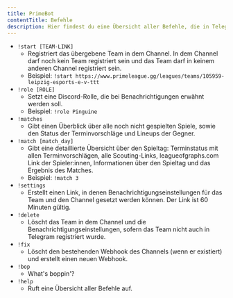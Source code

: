 ```yaml
---
title: PrimeBot
contentTitle: Befehle
description: Hier findest du eine Übersicht aller Befehle, die in Telegram verfügbar sind
---
```


- `!start [TEAM-LINK]`
  - Registriert das übergebene Team in dem Channel. In dem Channel darf noch kein Team registriert sein und das Team
    darf in keinem anderen Channel registriert sein.
  - Beispiel: `!start https://www.primeleague.gg/leagues/teams/105959-leipzig-esports-e-v-ttt`
- `!role [ROLE]`
  - Setzt eine Discord-Rolle, die bei Benachrichtigungen erwähnt werden soll.
  - Beispiel: `!role Pinguine`
- `!matches`
  - Gibt einen Überblick über alle noch nicht gespielten Spiele, sowie den Status der Terminvorschläge und Lineups der
    Gegner.
- `!match [match_day]`
  - Gibt eine detaillierte Übersicht über den Spieltag: Terminstatus mit allen Terminvorschlägen, alle Scouting-Links,
    leagueofgraphs.com Link der Spieler:innen, Informationen über den Spieltag und das Ergebnis des Matches.
  - Beispiel: `!match 3`
- `!settings`
  - Erstellt einen Link, in denen Benachrichtigungseinstellungen für das Team und den Channel gesetzt werden können. Der
    Link ist 60 Minuten gültig.
- `!delete`
  - Löscht das Team in dem Channel und die Benachrichtigungseinstellungen, sofern das Team nicht auch in Telegram
    registriert wurde.
- `!fix`
  - Löscht den bestehenden Webhook des Channels (wenn er existiert) und erstellt einen neuen Webhook.
- `!bop`
  - What's boppin'?
- `!help`
  - Ruft eine Übersicht aller Befehle auf.
